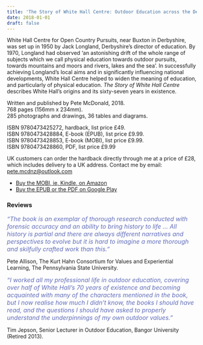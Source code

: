 ```yaml
---
title: 'The Story of White Hall Centre: Outdoor Education across the Decades'
date: 2018-01-01
draft: false
---
```


White Hall Centre for Open Country Pursuits, near Buxton in Derbyshire, was set up in 1950 by Jack Longland, Derbyshire’s director of education. By 1970, Longland had observed ‘an astonishing drift of the whole range of subjects which we call physical education towards outdoor pursuits, towards mountains and moors and rivers, lakes and the sea’. In successfully achieving Longland’s local aims and in significantly influencing national developments, White Hall Centre helped to widen the meaning of education, and particularly of physical education. *The Story of White Hall Centre* describes White Hall’s origins and its sixty-seven years in existence.

Written and published by Pete McDonald, 2018.  
768 pages (156mm x 234mm).  
285 photographs and drawings, 36 tables and diagrams.

ISBN 9780473425272, hardback, list price £49.  
ISBN 9780473428884, E-book (EPUB), list price £9.99.  
ISBN 9780473428853, E-book (MOBI), list price £9.99.  
ISBN 9780473428860, PDF, list price £9.99

UK customers can order the hardback directly through me at a price of £28, which includes delivery to a UK address. Contact me by email: pete.mcdnz@outlook.com

- [Buy the MOBI, ie, Kindle, on Amazon](https://www.amazon.co.uk/Story-White-Hall-Centre-Education-ebook/dp/B07BQM25Q7/ref=sr_1_1?ie=UTF8&qid=1546477740&sr=8-1&keywords=the+story+of+white+hall+centre)
- [Buy the EPUB or the PDF on Google Play](https://play.google.com/store/books/details?id=prBJDwAAQBAJ&rdid=book-prBJDwAAQBAJ&rdot=1&source=gbs_atb&pcampaignid=books_booksearch_atb)

### Reviews

<span style="color: #626EBA; font-size:16px;">_“The book is an exemplar of thorough research conducted with forensic accuracy and an ability to bring history to life … All history is partial and there are always different narratives and perspectives to evolve but it is hard to imagine a more thorough and skilfully crafted work than this.”_</span>

Pete Allison, The Kurt Hahn Consortium for Values and Experiential Learning, The Pennsylvania State University.

<span style="color:#626EBA; font-size:16px;">_“I worked all my professional life in outdoor education, covering over half of White Hall’s 70 years of existence and becoming acquainted with many of the characters mentioned in the book, but I now realise how much I didn’t know, the books I should have read, and the questions I should have asked to properly understand the underpinnings of my own outdoor values.”_</span>

Tim Jepson, Senior Lecturer in Outdoor Education, Bangor University (Retired 2013).

